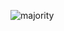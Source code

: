 ![majority](https://user-images.githubusercontent.com/123895014/216391950-2669418d-29b9-4587-8128-0115922daf87.PNG)
